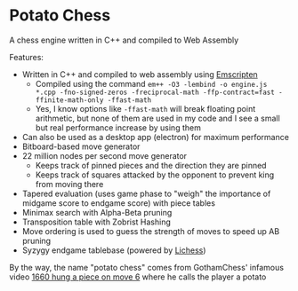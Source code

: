 # Potato Chess

A chess engine written in C++ and compiled to Web Assembly

Features:
 * Written in C++ and compiled to web assembly using [Emscripten](https://github.com/emscripten-core/emscripten)
   * Compiled using the command `em++ -O3 -lembind -o engine.js *.cpp -fno-signed-zeros -freciprocal-math -ffp-contract=fast -ffinite-math-only -ffast-math`
   * Yes, I know options like `-ffast-math` will break floating point arithmetic, but none of them are used in my code and I see a small but real performance increase by using them
 * Can also be used as a desktop app (electron) for maximum performance
 * Bitboard-based move generator
 * 22 million nodes per second move generator
   * Keeps track of pinned pieces and the direction they are pinned
   * Keeps track of squares attacked by the opponent to prevent king from moving there
 * Tapered evaluation (uses game phase to "weigh" the importance of midgame score to endgame score) with piece tables
 * Minimax search with Alpha-Beta pruning
 * Transposition table with Zobrist Hashing
 * Move ordering is used to guess the strength of moves to speed up AB pruning
 * Syzygy endgame tablebase (powered by [Lichess](https://github.com/lichess-org/lila-tablebase))

By the way, the name "potato chess" comes from GothamChess' infamous video [1660 hung a piece on move 6](https://www.youtube.com/watch?v=7MRNWxCuIrI) where he calls the player a potato
